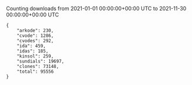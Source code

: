 
Counting downloads from 2021-01-01 00:00:00+00:00 UTC to 2021-11-30 00:00:00+00:00 UTC

```
{
    "arkode": 230,
    "cvode": 1286,
    "cvodes": 292,
    "ida": 459,
    "idas": 185,
    "kinsol": 259,
    "sundials": 19697,
    "clones": 73148,
    "total": 95556
}
```
